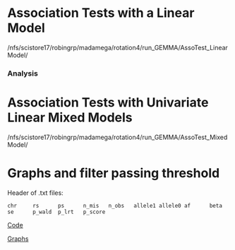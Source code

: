 # Association Tests with a Linear Model

/nfs/scistore17/robingrp/madamega/rotation4/run_GEMMA/AssoTest_LinearModel/

### Analysis


# Association Tests with Univariate Linear Mixed Models

/nfs/scistore17/robingrp/madamega/rotation4/run_GEMMA/AssoTest_MixedModel/


# Graphs and filter passing threshold

Header of .txt files:

```
chr     rs      ps      n_mis   n_obs   allele1 allele0 af      beta    se      p_wald  p_lrt   p_score
```

[Code](plot_manhattan.py)

[Graphs](out)
